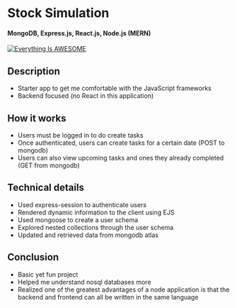 # Stock Simulation

#### MongoDB, Express.js, React.js, Node.js (MERN)

[![Everything Is AWESOME](https://img.youtube.com/vi/StTqXEQ2l-Y/0.jpg)](https://www.youtube.com/watch?v=StTqXEQ2l-Y "Everything Is AWESOME")



## Description
- Starter app to get me comfortable with the JavaScript frameworks
- Backend focused (no React in this application)

## How it works
- Users must be logged in to do create tasks
- Once authenticated, users can create tasks for a certain date (POST to mongodb)
- Users can also view upcoming tasks and ones they already completed (GET from mongodb)

## Technical details
- Used express-session to authenticate users
- Rendered dynamic information to the client using EJS
- Used mongoose to create a user schema
- Explored nested collections through the user schema
- Updated and retrieved data from mongodb atlas
  
## Conclusion
- Basic yet fun project 
- Helped me understand nosql databases more
- Realized one of the greatest advantages of a node application is that the backend and frontend can all be written in the same language
